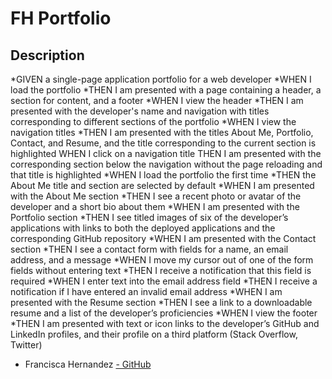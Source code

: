 

# FH Portfolio

## Description
*GIVEN a single-page application portfolio for a web developer
*WHEN I load the portfolio
*THEN I am presented with a page containing a header, a section for content, and a footer
*WHEN I view the header
*THEN I am presented with the developer's name and navigation with titles corresponding to different sections of the portfolio
*WHEN I view the navigation titles
*THEN I am presented with the titles About Me, Portfolio, Contact, and Resume, and the title corresponding to the current section is highlighted
WHEN I click on a navigation title
THEN I am presented with the corresponding section below the navigation without the page reloading and that title is highlighted
*WHEN I load the portfolio the first time
*THEN the About Me title and section are selected by default
*WHEN I am presented with the About Me section
*THEN I see a recent photo or avatar of the developer and a short bio about them
*WHEN I am presented with the Portfolio section
*THEN I see titled images of six of the developer’s applications with links to both the deployed applications and the corresponding GitHub repository
*WHEN I am presented with the Contact section
*THEN I see a contact form with fields for a name, an email address, and a message
*WHEN I move my cursor out of one of the form fields without entering text
*THEN I receive a notification that this field is required
*WHEN I enter text into the email address field
*THEN I receive a notification if I have entered an invalid email address
*WHEN I am presented with the Resume section
*THEN I see a link to a downloadable resume and a list of the developer’s proficiencies
*WHEN I view the footer
*THEN I am presented with text or icon links to the developer’s GitHub and LinkedIn profiles, and their profile on a third platform (Stack Overflow, Twitter) 

* Francisca Hernandez [- GitHub](https://github.com/francisca-hernandez)